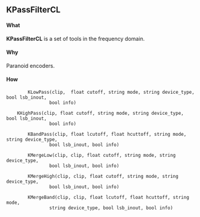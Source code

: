 ## KPassFilterCL ## 
#### What ####
**KPassFilterCL** is a set of tools in the frequency domain.

#### Why ####
Paranoid encoders.

#### How ####
```
        KLowPass(clip,  float cutoff, string mode, string device_type, bool lsb_inout,
                bool info)
	
	KHighPass(clip, float cutoff, string mode, string device_type, bool lsb_inout,
                bool info)
        
        KBandPass(clip, float lcutoff, float hcuttoff, string mode, string device_type,
                bool lsb_inout, bool info)
	
        KMergeLow(clip, clip, float cutoff, string mode, string device_type,
                bool lsb_inout, bool info)
	
        KMergeHigh(clip, clip, float cutoff, string mode, string device_type,
                bool lsb_inout, bool info)
	
        KMergeBand(clip, clip, float lcutoff, float hcuttoff, string mode,
                string device_type, bool lsb_inout, bool info)      
```
